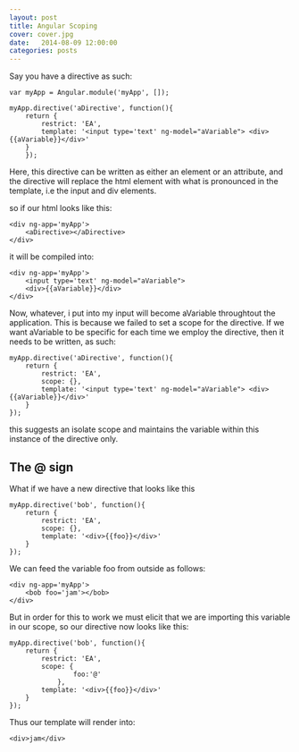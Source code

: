 ```yaml
---
layout: post
title: Angular Scoping
cover: cover.jpg
date:   2014-08-09 12:00:00
categories: posts
---
```


Say you have a directive as such:

	var myApp = Angular.module('myApp', []);

	myApp.directive('aDirective', function(){
		return {
			restrict: 'EA',
			template: '<input type='text' ng-model="aVariable"> <div>{{aVariable}}</div>'
		}
		});

Here, this directive can be written as either an element or an attribute, and the directive will replace the html element with what is pronounced in the template, i.e the input and div elements.

so if our html looks like this:

	<div ng-app='myApp'>
		<aDirective></aDirective>
	</div>

it will be compiled into:

	<div ng-app='myApp'>
		<input type='text' ng-model="aVariable"> 
		<div>{{aVariable}}</div>
	</div>

Now, whatever, i put into my input will become aVariable throughtout the application. This is because we failed to set a scope for the directive. If we want aVariable to be specific for each time we employ the directive, then it needs to be written, as such:

	myApp.directive('aDirective', function(){
		return {
			restrict: 'EA',
			scope: {},
			template: '<input type='text' ng-model="aVariable"> <div>{{aVariable}}</div>'
		}
	});

this suggests an isolate scope and maintains the variable within this instance of the directive only.


## The @ sign

What if we have a new directive that looks like this

	myApp.directive('bob', function(){
		return {
			restrict: 'EA',
			scope: {},
			template: '<div>{{foo}}</div>'
		}
	});

We can feed the variable foo from outside as follows:

	<div ng-app='myApp'>
		<bob foo='jam'></bob>
	</div>

But in order for this to work we must elicit that we are importing this variable in our scope, so our directive now looks like this:

	myApp.directive('bob', function(){
		return {
			restrict: 'EA',
			scope: {
					foo:'@'
				},
			template: '<div>{{foo}}</div>'
		}
	});

Thus our template will render into:

	<div>jam</div>


